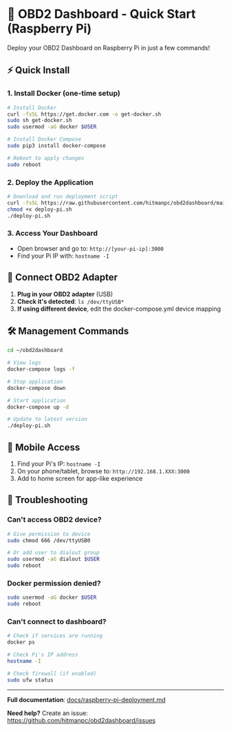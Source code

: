 # 🚗 OBD2 Dashboard - Quick Start (Raspberry Pi)

Deploy your OBD2 Dashboard on Raspberry Pi in just a few commands!

## ⚡ Quick Install

### 1. Install Docker (one-time setup)
```bash
# Install Docker
curl -fsSL https://get.docker.com -o get-docker.sh
sudo sh get-docker.sh
sudo usermod -aG docker $USER

# Install Docker Compose
sudo pip3 install docker-compose

# Reboot to apply changes
sudo reboot
```

### 2. Deploy the Application
```bash
# Download and run deployment script
curl -fsSL https://raw.githubusercontent.com/hitmanpc/obd2dashboard/main/deploy-pi.sh -o deploy-pi.sh
chmod +x deploy-pi.sh
./deploy-pi.sh
```

### 3. Access Your Dashboard
- Open browser and go to: `http://[your-pi-ip]:3000`
- Find your Pi IP with: `hostname -I`

## 🔌 Connect OBD2 Adapter

1. **Plug in your OBD2 adapter** (USB)
2. **Check it's detected**: `ls /dev/ttyUSB*`
3. **If using different device**, edit the docker-compose.yml device mapping

## 🛠️ Management Commands

```bash
cd ~/obd2dashboard

# View logs
docker-compose logs -f

# Stop application
docker-compose down

# Start application
docker-compose up -d

# Update to latest version
./deploy-pi.sh
```

## 📱 Mobile Access

1. Find your Pi's IP: `hostname -I`
2. On your phone/tablet, browse to: `http://192.168.1.XXX:3000`
3. Add to home screen for app-like experience

## 🚨 Troubleshooting

### Can't access OBD2 device?
```bash
# Give permission to device
sudo chmod 666 /dev/ttyUSB0

# Or add user to dialout group
sudo usermod -aG dialout $USER
sudo reboot
```

### Docker permission denied?
```bash
sudo usermod -aG docker $USER
sudo reboot
```

### Can't connect to dashboard?
```bash
# Check if services are running
docker ps

# Check Pi's IP address
hostname -I

# Check firewall (if enabled)
sudo ufw status
```

---

**Full documentation**: [docs/raspberry-pi-deployment.md](docs/raspberry-pi-deployment.md)

**Need help?** Create an issue: https://github.com/hitmanpc/obd2dashboard/issues